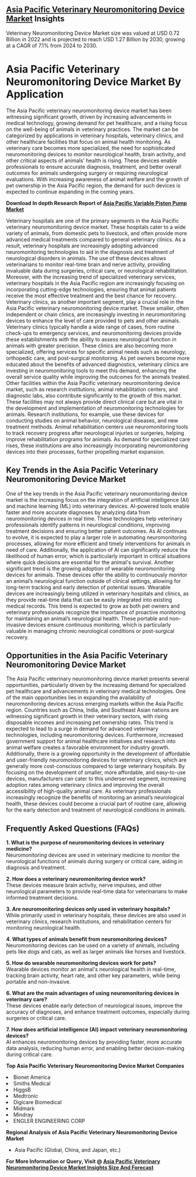 <h2><a href="https://www.verifiedmarketreports.com/download-sample/?rid=232066&amp;utm_source=Github-Feb&amp;utm_medium=219" target="_blank">Asia Pacific Veterinary Neuromonitoring Device Market</a> Insights</h2><p>Veterinary Neuromonitoring Device Market size was valued at USD 0.72 Billion in 2022 and is projected to reach USD 1.27 Billion by 2030, growing at a CAGR of 7.1% from 2024 to 2030.</p><p><h1>Asia Pacific Veterinary Neuromonitoring Device Market By Application</h1> <p>The Asia Pacific veterinary neuromonitoring device market has been witnessing significant growth, driven by increasing advancements in medical technology, growing demand for pet healthcare, and a rising focus on the well-being of animals in veterinary practices. The market can be categorized by applications in veterinary hospitals, veterinary clinics, and other healthcare facilities that focus on animal health monitoring. As veterinary care becomes more specialized, the need for sophisticated neuromonitoring devices to monitor neurological health, brain activity, and other critical aspects of animals' health is rising. These devices enable professionals to ensure accurate diagnosis, treatment, and better overall outcomes for animals undergoing surgery or requiring neurological evaluations. With increasing awareness of animal welfare and the growth of pet ownership in the Asia Pacific region, the demand for such devices is expected to continue expanding in the coming years. <p><strong>Download In depth Research Report of <a href="https://www.verifiedmarketreports.com/download-sample/?rid=236118&amp;utm_source=Pulse-Dec&amp;utm_medium=219" target="_blank">Asia Pacific Variable Piston Pump Market</a></strong></p> Veterinary hospitals are one of the primary segments in the Asia Pacific veterinary neuromonitoring device market. These hospitals cater to a wide variety of animals, from domestic pets to livestock, and often provide more advanced medical treatments compared to general veterinary clinics. As a result, veterinary hospitals are increasingly adopting advanced neuromonitoring technologies to aid in the diagnosis and treatment of neurological disorders in animals. The use of these devices allows veterinarians to monitor real-time brain and nerve activity, providing invaluable data during surgeries, critical care, or neurological rehabilitation. Moreover, with the increasing trend of specialized veterinary services, veterinary hospitals in the Asia Pacific region are increasingly focusing on incorporating cutting-edge technologies, ensuring that animal patients receive the most effective treatment and the best chance for recovery. Veterinary clinics, as another important segment, play a crucial role in the Asia Pacific veterinary neuromonitoring device market. These smaller, often independent or chain clinics, are increasingly investing in neuromonitoring devices to enhance the level of care provided to pets and other animals. Veterinary clinics typically handle a wide range of cases, from routine check-ups to emergency services, and neuromonitoring devices provide these establishments with the ability to assess neurological function in animals with greater precision. These clinics are also becoming more specialized, offering services for specific animal needs such as neurology, orthopedic care, and post-surgical monitoring. As pet owners become more educated about the benefits of advanced diagnostics, veterinary clinics are investing in neuromonitoring tools to meet this demand, enhancing the overall service quality while improving the outcomes for the animals treated. Other facilities within the Asia Pacific veterinary neuromonitoring device market, such as research institutions, animal rehabilitation centers, and diagnostic labs, also contribute significantly to the growth of this market. These facilities may not always provide direct clinical care but are vital in the development and implementation of neuromonitoring technologies for animals. Research institutions, for example, use these devices for conducting studies on animal behavior, neurological diseases, and new treatment methods. Animal rehabilitation centers use neuromonitoring tools to track recovery progress after neurological injuries or surgeries, helping improve rehabilitation programs for animals. As demand for specialized care rises, these institutions are also increasingly incorporating neuromonitoring devices into their processes, further propelling market expansion. <h2>Key Trends in the Asia Pacific Veterinary Neuromonitoring Device Market</h2> <p>One of the key trends in the Asia Pacific veterinary neuromonitoring device market is the increasing focus on the integration of artificial intelligence (AI) and machine learning (ML) into veterinary devices. AI-powered tools enable faster and more accurate diagnoses by analyzing data from neuromonitoring devices in real time. These technologies help veterinary professionals identify patterns in neurological conditions, improving treatment decisions and ensuring better patient outcomes. As AI continues to evolve, it is expected to play a larger role in automating neuromonitoring processes, allowing for more efficient and timely interventions for animals in need of care. Additionally, the application of AI can significantly reduce the likelihood of human error, which is particularly important in critical situations where quick decisions are essential for the animal's survival. Another significant trend is the growing adoption of wearable neuromonitoring devices for animals. These devices offer the ability to continuously monitor an animal’s neurological function outside of clinical settings, allowing for long-term tracking and early detection of potential issues. Wearable devices are increasingly being utilized in veterinary hospitals and clinics, as they provide real-time data that can be easily integrated into existing medical records. This trend is expected to grow as both pet owners and veterinary professionals recognize the importance of proactive monitoring for maintaining an animal’s neurological health. These portable and non-invasive devices ensure continuous monitoring, which is particularly valuable in managing chronic neurological conditions or post-surgical recovery. <h2>Opportunities in the Asia Pacific Veterinary Neuromonitoring Device Market</h2> <p>The Asia Pacific veterinary neuromonitoring device market presents several opportunities, particularly driven by the increasing demand for specialized pet healthcare and advancements in veterinary medical technologies. One of the main opportunities lies in expanding the availability of neuromonitoring devices across emerging markets within the Asia Pacific region. Countries such as China, India, and Southeast Asian nations are witnessing significant growth in their veterinary sectors, with rising disposable incomes and increasing pet ownership rates. This trend is expected to lead to a surge in demand for advanced veterinary technologies, including neuromonitoring devices. Furthermore, increased government support for animal healthcare initiatives and research into animal welfare creates a favorable environment for industry growth. Additionally, there is a growing opportunity in the development of affordable and user-friendly neuromonitoring devices for veterinary clinics, which are generally more cost-conscious compared to large veterinary hospitals. By focusing on the development of smaller, more affordable, and easy-to-use devices, manufacturers can cater to this underserved segment, increasing adoption rates among veterinary clinics and improving the overall accessibility of high-quality animal care. As veterinary professionals increasingly recognize the benefits of monitoring an animal’s neurological health, these devices could become a crucial part of routine care, allowing for the early detection and treatment of neurological conditions in animals. <h2>Frequently Asked Questions (FAQs)</h2> <p><strong>1. What is the purpose of neuromonitoring devices in veterinary medicine?</strong><br>Neuromonitoring devices are used in veterinary medicine to monitor the neurological functions of animals during surgery or critical care, aiding in diagnosis and treatment.</p> <p><strong>2. How does a veterinary neuromonitoring device work?</strong><br>These devices measure brain activity, nerve impulses, and other neurological parameters to provide real-time data for veterinarians to make informed treatment decisions.</p> <p><strong>3. Are neuromonitoring devices only used in veterinary hospitals?</strong><br>While primarily used in veterinary hospitals, these devices are also used in veterinary clinics, research institutions, and rehabilitation centers for monitoring neurological health.</p> <p><strong>4. What types of animals benefit from neuromonitoring devices?</strong><br>Neuromonitoring devices can be used on a variety of animals, including pets like dogs and cats, as well as larger animals like horses and livestock.</p> <p><strong>5. How do wearable neuromonitoring devices work for pets?</strong><br>Wearable devices monitor an animal's neurological health in real-time, tracking brain activity, heart rate, and other key parameters, while being portable and non-invasive.</p> <p><strong>6. What are the main advantages of using neuromonitoring devices in veterinary care?</strong><br>These devices enable early detection of neurological issues, improve the accuracy of diagnoses, and enhance treatment outcomes, especially during surgeries or critical care.</p> <p><strong>7. How does artificial intelligence (AI) impact veterinary neuromonitoring devices?</strong><br>AI enhances neuromonitoring devices by providing faster, more accurate data analysis, reducing human error, and enabling better decision-making during critical care.</</p><p><strong>Top Asia Pacific Veterinary Neuromonitoring Device Market Companies</strong></p><div data-test-id=""><p><li>Bionet America</li><li> Smiths Medical</li><li> HiggsB</li><li> Medtronic</li><li> Digicare Biomedical</li><li> Midmark</li><li> Mindray</li><li> ENGLER ENGINEERING CORP</li></p><div><strong>Regional Analysis of&nbsp;Asia Pacific Veterinary Neuromonitoring Device Market</strong></div><ul><li dir="ltr"><p dir="ltr">Asia Pacific (Global, China, and Japan, etc.)</p></li></ul><p><strong>For More Information or Query, Visit @&nbsp;</strong><strong><a href="https://www.verifiedmarketreports.com/product/veterinary-neuromonitoring-device-market/?utm_source=Github-Feb&amp;utm_medium=219" target="_blank">Asia Pacific Veterinary Neuromonitoring Device Market Insights Size And Forecast</a></strong></p></div><h2>&nbsp;</h2><div data-test-id="">&nbsp;</div>
